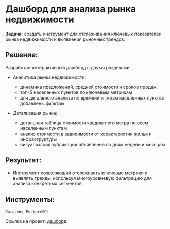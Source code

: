 # Дашборд для анализа рынка недвижимости

**Задача:** cоздать инструмент для отслеживания ключевых показателей рынка недвижимости и выявления рыночных трендов.

## Решение:
Разработан интерактивный дашборд с двумя разделами:
* Аналитика рынка недвижимости:
   * динамика предложений, средней стоимости и сроков продаж
   * топ-5 населенных пунктов по ключевым метрикам
   * для детального анализа по времени и типам населенных пунктов добавлены фильтры

* Детализация рынка:
   * детальная таблица стоимости квадратного метра по всем населенным пунктам
   * анализ стоимости в зависимости от характеристик жилья и инфраструктуры
   * визуализация публикаций объявлений по дням недели и месяцам

## Результат:
* Инструмент позволяющий отслеживать ключевые метрики и выявлять тренды, используя многоуровневую фильтрацию для анализа конкретных сегментов


## Инструменты: 
`DataLens`, `PostgreSQL`

Ссылка на проект: [дашборд](https://datalens.yandex/h1cvd33kd22w4?_theme=dark&_lang=ru)
